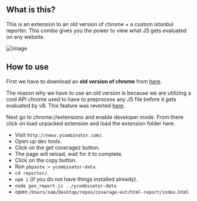 ## What is this?

This is an extension to an old version of chrome + a custom istanbul reporter.
This combo gives you the power to view what JS gets evaluated on any website.

![image](https://cloud.githubusercontent.com/assets/883126/18592140/6535c56a-7bea-11e6-88e5-dff9d8f0789c.png)

## How to use

First we have to download an **old version of chrome** from [here](https://commondatastorage.googleapis.com/chromium-browser-snapshots/index.html?prefix=Mac/314206/).

The reason why we have to use an old version is because we are utilizing a cool API chrome used to have to preprocess any JS file before it gets evaluated by v8. This feature was reverted [here](https://codereview.chromium.org/761143003).

Next go to chrome://extensions and enable developer mode. From there click on load unpacked extension and load the extension folder here.

* Visit `http://news.ycombinator.com/`.
* Open up dev tools.
* Click on the get coveragez button.
* The page will reload, wait for it to complete.
* Click on the copy button.
* Run `pbpaste > ycombinator-data`.
* `cd reporter/`.
* `npm i` (if you do not have things installed already).
* `node gen_report.js ../ycombinator-data`
* open `/Users/sam/Desktop/repos/coverage-ext/html-report/index.html`
